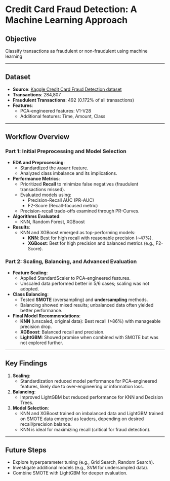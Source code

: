 # Credit Card Fraud Detection: A Machine Learning Approach

## Objective
Classify transactions as fraudulent or non-fraudulent using machine learning

---

## Dataset
- **Source**: [Kaggle Credit Card Fraud Detection dataset](https://www.kaggle.com/mlg-ulb/creditcardfraud)  
- **Transactions**: 284,807  
- **Fraudulent Transactions**: 492 (0.172% of all transactions)  
- **Features**:  
  - PCA-engineered features: V1-V28  
  - Additional features: Time, Amount, Class  

---

## Workflow Overview

### **Part 1**: Initial Preprocessing and Model Selection
- **EDA and Preprocessing**: 
  - Standardized the `Amount` feature.
  - Analyzed class imbalance and its implications.
- **Performance Metrics**:
  - Prioritized **Recall** to minimize false negatives (fraudulent transactions missed).  
  - Evaluated models using:
    - Precision-Recall AUC (PR-AUC)
    - F2-Score (Recall-focused metric)  
  - Precision-recall trade-offs examined through PR-Curves.  
- **Algorithms Evaluated**:
  - KNN, Random Forest, XGBoost  
- **Results**:
  - KNN and XGBoost emerged as top-performing models:
    - **KNN**: Best for high recall with reasonable precision (~47%).  
    - **XGBoost**: Best for high precision and balanced metrics (e.g., F2-Score).  

### **Part 2**: Scaling, Balancing, and Advanced Evaluation
- **Feature Scaling**:  
  - Applied StandardScaler to PCA-engineered features.  
  - Unscaled data performed better in 5/6 cases; scaling was not adopted.  
- **Class Balancing**:  
  - Tested **SMOTE** (oversampling) and **undersampling** methods.  
  - Balancing showed mixed results; unbalanced data often yielded better performance.  
- **Final Model Recommendations**:
  - **KNN** (unscaled, original data): Best recall (>86%) with manageable precision drop.  
  - **XGBoost**: Balanced recall and precision.  
  - **LightGBM**: Showed promise when combined with SMOTE but was not explored further.  

---

## Key Findings
1. **Scaling**:
   - Standardization reduced model performance for PCA-engineered features, likely due to over-engineering or information loss.
2. **Balancing**:
   - Improved LightGBM but reduced performance for KNN and Decision Trees.
3. **Model Selection**:
   - KNN and XGBoost trained on imbalanced data and LightGBM trained on SMOTE data emerged as leaders, depending on desired recall/precision balance.  
   - KNN is ideal for maximizing recall (critical for fraud detection).  

---

## Future Steps
- Explore hyperparameter tuning (e.g., Grid Search, Random Search).  
- Investigate additional models (e.g., SVM for undersampled data).  
- Combine SMOTE with LightGBM for deeper evaluation.  
